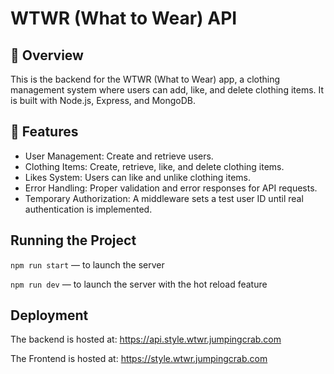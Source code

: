 # WTWR (What to Wear) API

## 📌 Overview

This is the backend for the WTWR (What to Wear) app, a clothing management system where users can add, like, and delete clothing items. It is built with Node.js, Express, and MongoDB.

## 🚀 Features

- User Management: Create and retrieve users.
- Clothing Items: Create, retrieve, like, and delete clothing items.
- Likes System: Users can like and unlike clothing items.
- Error Handling: Proper validation and error responses for API requests.
- Temporary Authorization: A middleware sets a test user ID until real authentication is implemented.

## Running the Project

`npm run start` — to launch the server

`npm run dev` — to launch the server with the hot reload feature

## Deployment

The backend is hosted at: https://api.style.wtwr.jumpingcrab.com

The Frontend is hosted at: https://style.wtwr.jumpingcrab.com

